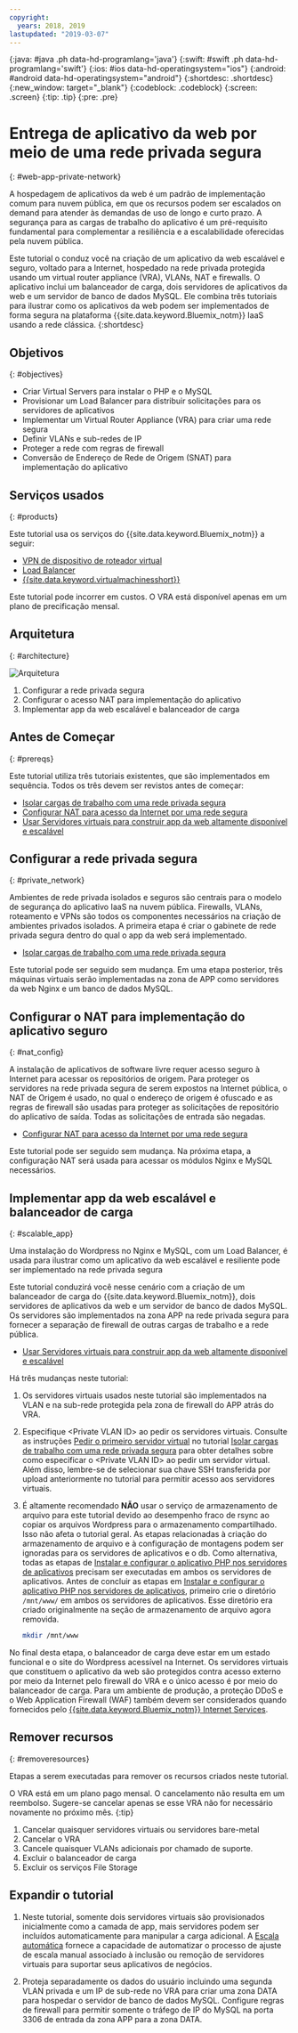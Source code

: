 ```yaml
---
copyright:
  years: 2018, 2019
lastupdated: "2019-03-07"
---
```


{:java: #java .ph data-hd-programlang='java'}
{:swift: #swift .ph data-hd-programlang='swift'}
{:ios: #ios data-hd-operatingsystem="ios"}
{:android: #android data-hd-operatingsystem="android"}
{:shortdesc: .shortdesc}
{:new_window: target="_blank"}
{:codeblock: .codeblock}
{:screen: .screen}
{:tip: .tip}
{:pre: .pre}

# Entrega de aplicativo da web por meio de uma rede privada segura
{: #web-app-private-network}

A hospedagem de aplicativos da web é um padrão de implementação comum para nuvem pública, em que os recursos podem ser escalados on demand para atender às demandas de uso de longo e curto prazo. A segurança para as cargas de trabalho do aplicativo é um pré-requisito fundamental para complementar a resiliência e a escalabilidade oferecidas pela nuvem pública. 

Este tutorial o conduz você na criação de um aplicativo da web escalável e seguro, voltado para a Internet, hospedado na rede privada protegida usando um virtual router appliance (VRA), VLANs, NAT e firewalls. O aplicativo inclui um balanceador de carga, dois servidores de aplicativos da web e um servidor de banco de dados MySQL. Ele combina três tutoriais para ilustrar como os aplicativos da web podem ser implementados de forma segura na plataforma {{site.data.keyword.Bluemix_notm}} IaaS usando a rede clássica.
{:shortdesc}

## Objetivos
{: #objectives}

- Criar Virtual Servers para instalar o PHP e o MySQL
- Provisionar um Load Balancer para distribuir solicitações para os servidores de aplicativos
- Implementar um Virtual Router Appliance (VRA) para criar uma rede segura
- Definir VLANs e sub-redes de IP 
- Proteger a rede com regras de firewall
- Conversão de Endereço de Rede de Origem (SNAT) para implementação do aplicativo

## Serviços usados
{: #products}

Este tutorial usa os serviços do {{site.data.keyword.Bluemix_notm}} a seguir: 

* [VPN de dispositivo de roteador virtual](https://{DomainName}/docs/infrastructure/virtual-router-appliance?topic=virtual-router-appliance-about-the-vra#virtual-private-network-vpn-gateway)
* [Load Balancer]( https://{DomainName}/catalog/infrastructure/load-balancer-group)
* [{{site.data.keyword.virtualmachinesshort}}]( https://{DomainName}/catalog/infrastructure/virtual-server-group)

Este tutorial pode incorrer em custos. O VRA está disponível apenas em um plano de precificação mensal.

## Arquitetura
{: #architecture}

<p style="text-align: center;">

  ![Arquitetura](images/solution42-web-app-private-network/web-app-private.png)
</p>

1.	Configurar a rede privada segura
2.	Configurar o acesso NAT para implementação do aplicativo
3.	Implementar app da web escalável e balanceador de carga

## Antes de Começar
{: #prereqs}

Este tutorial utiliza três tutoriais existentes, que são implementados em sequência. Todos os três devem ser revistos antes de começar:

-	[Isolar cargas de trabalho com uma rede privada segura]( https://{DomainName}/docs/tutorials?topic=solution-tutorials-secure-network-enclosure#isolate-workloads-with-a-secure-private-network) 
-	[Configurar NAT para acesso da Internet por uma rede segura]( https://{DomainName}/docs/tutorials?topic=solution-tutorials-nat-config-private#configure-firewall-rules-for-internet-access-from-a-private-network)
-	[Usar Servidores virtuais para construir app da web altamente disponível e escalável]( https://{DomainName}/docs/tutorials?topic=solution-tutorials-highly-available-and-scalable-web-application#use-virtual-servers-to-build-highly-available-and-scalable-web-app)



## Configurar a rede privada segura
{: #private_network}

Ambientes de rede privada isolados e seguros são centrais para o modelo de segurança do aplicativo IaaS na nuvem pública. Firewalls, VLANs, roteamento e VPNs são todos os componentes necessários na criação de ambientes privados isolados.
A primeira etapa é criar o gabinete de rede privada segura dentro do qual o app da web será implementado.  

- [Isolar cargas de trabalho com uma rede privada segura](https://{DomainName}/docs/tutorials?topic=solution-tutorials-secure-network-enclosure#isolate-workloads-with-a-secure-private-network)

Este tutorial pode ser seguido sem mudança. Em uma etapa posterior, três máquinas virtuais serão implementadas na zona de APP como servidores da web Nginx e um banco de dados MySQL. 

## Configurar o NAT para implementação do aplicativo seguro
{: #nat_config}

A instalação de aplicativos de software livre requer acesso seguro à Internet para acessar os repositórios de origem. Para proteger os servidores na rede privada segura de serem expostos na Internet pública, o NAT de Origem é usado, no qual o endereço de origem é ofuscado e as regras de firewall são usadas para proteger as solicitações de repositório do aplicativo de saída. Todas as solicitações de entrada são negadas. 

- [Configurar NAT para acesso da Internet por uma rede segura]( https://{DomainName}/docs/tutorials?topic=solution-tutorials-nat-config-private#configure-firewall-rules-for-internet-access-from-a-private-network)

Este tutorial pode ser seguido sem mudança. Na próxima etapa, a configuração NAT será usada para acessar os módulos Nginx e MySQL necessários.  


## Implementar app da web escalável e balanceador de carga
{: #scalable_app}

Uma instalação do Wordpress no Nginx e MySQL, com um Load Balancer, é usada para ilustrar como um aplicativo da web escalável e resiliente pode ser implementado na rede privada segura 

Este tutorial conduzirá você nesse cenário com a criação de um balanceador de carga do {{site.data.keyword.Bluemix_notm}}, dois servidores de aplicativos da web e um servidor de banco de dados MySQL. Os servidores são implementados na zona APP na rede privada segura para fornecer a separação de firewall de outras cargas de trabalho e a rede pública. 

- [Usar Servidores virtuais para construir app da web altamente disponível e escalável]( https://{DomainName}/docs/tutorials?topic=solution-tutorials-highly-available-and-scalable-web-application#use-virtual-servers-to-build-highly-available-and-scalable-web-app)

Há três mudanças neste tutorial:

1.	Os servidores virtuais usados neste tutorial são implementados na VLAN e na sub-rede protegida pela zona de firewall do APP atrás do VRA.
2. Especifique &lt;Private VLAN ID&gt; ao pedir os servidores virtuais. Consulte as instruções [Pedir o primeiro servidor virtual](https://{DomainName}/docs/tutorials?topic=solution-tutorials-secure-network-enclosure#order_virtualserver) no tutorial [Isolar cargas de trabalho com uma rede privada segura]( https://{DomainName}/docs/tutorials?topic=solution-tutorials-secure-network-enclosure#isolate-workloads-with-a-secure-private-network) para obter detalhes sobre como especificar o &lt;Private VLAN ID&gt; ao pedir um servidor virtual. Além disso, lembre-se de selecionar sua chave SSH transferida por upload anteriormente no tutorial para permitir acesso aos servidores virtuais. 
3. É altamente recomendado **NÃO** usar o serviço de armazenamento de arquivo para este tutorial devido ao desempenho fraco de rsync ao copiar os arquivos Wordpress para o armazenamento compartilhado. Isso não afeta o tutorial geral. As etapas relacionadas à criação do armazenamento de arquivo e à configuração de montagens podem ser ignoradas para os servidores de aplicativos e o db. Como alternativa, todas as etapas de [Instalar e configurar o aplicativo PHP nos servidores de aplicativos](https://{DomainName}/docs/tutorials?topic=solution-tutorials-highly-available-and-scalable-web-application#php_application) precisam ser executadas em ambos os servidores de aplicativos.
   Antes de concluir as etapas em [Instalar e configurar o aplicativo PHP nos servidores de aplicativos](https://{DomainName}/docs/tutorials?topic=solution-tutorials-highly-available-and-scalable-web-application#php_application), primeiro crie o diretório `/mnt/www/` em ambos os servidores de aplicativos. Esse diretório era criado originalmente na seção de armazenamento de arquivo agora removida. 

   ```sh
   mkdir /mnt/www
   ```

No final desta etapa, o balanceador de carga deve estar em um estado funcional e o site do Wordpress acessível na Internet. Os servidores virtuais que constituem o aplicativo da web são protegidos contra acesso externo por meio da Internet pelo firewall do VRA e o único acesso é por meio do balanceador de carga. Para um ambiente de produção, a proteção DDoS e o Web Application Firewall (WAF) também devem ser considerados quando fornecidos pelo [{{site.data.keyword.Bluemix_notm}} Internet Services](https://{DomainName}/catalog/services/internet-services).


## Remover recursos
{: #removeresources}

Etapas a serem executadas para remover os recursos criados neste tutorial. 

O VRA está em um plano pago mensal. O cancelamento não resulta em um reembolso. Sugere-se cancelar apenas se esse VRA não for necessário novamente no próximo mês. 
{:tip}  

1. Cancelar quaisquer servidores virtuais ou servidores bare-metal
2. Cancelar o VRA
3. Cancele quaisquer VLANs adicionais por chamado de suporte.
4. Excluir o balanceador de carga
5. Excluir os serviços File Storage

## Expandir o tutorial 

1. Neste tutorial, somente dois servidores virtuais são provisionados inicialmente como a camada de app, mais servidores podem ser incluídos automaticamente para manipular a carga adicional. A [Escala automática]( https://{DomainName}/docs/infrastructure/SLautoscale?topic=slautoscale-getting-started-with-auto-scaling#create-an-autoscale-group) fornece a capacidade de automatizar o processo de ajuste de escala manual associado à inclusão ou remoção de servidores virtuais para suportar seus aplicativos de negócios.

2. Proteja separadamente os dados do usuário incluindo uma segunda VLAN privada e um IP de sub-rede no VRA para criar uma zona DATA para hospedar o servidor de banco de dados MySQL. Configure regras de firewall para permitir somente o tráfego de IP do MySQL na porta 3306 de entrada da zona APP para a zona DATA. 

